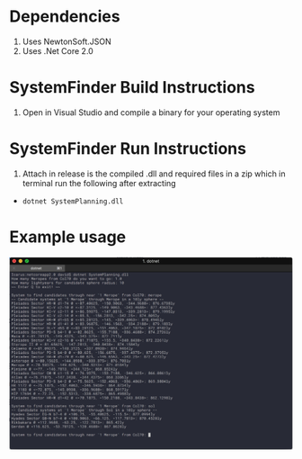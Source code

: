 # Dependencies
1. Uses NewtonSoft.JSON
1. Uses .Net Core 2.0

# SystemFinder Build Instructions
1. Open in Visual Studio and compile a binary for your operating system

# SystemFinder Run Instructions
1. Attach in release is the compiled .dll and required files in a zip which in terminal run the following after extracting
* `dotnet SystemPlanning.dll`

# Example usage
![Screenshot of the program](https://raw.githubusercontent.com/dswenson2011/SystemFinder/master/screenshot.png)
